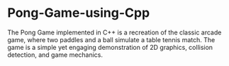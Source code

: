 # Pong-Game-using-Cpp
The Pong Game implemented in C++ is a recreation of the classic arcade game, where two paddles and a ball simulate a table tennis match. The game is a simple yet engaging demonstration of 2D graphics, collision detection, and game mechanics.
